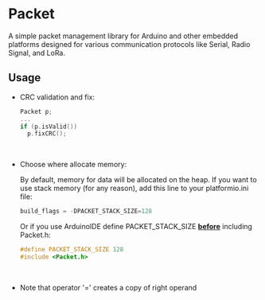 # Packet

A simple packet management library for Arduino and other embedded platforms designed for various communication protocols like Serial, Radio Signal, and LoRa.

## Usage

- CRC validation and fix:

  ```cpp
  Packet p;
  ...
  if (p.isValid())
    p.fixCRC();
  ```

</br>

- Choose where allocate memory:
  
  By default, memory for data will be allocated on the heap. If you want to use stack memory (for any reason), add this line to your platformio.ini file:

  ```ts
  build_flags = -DPACKET_STACK_SIZE=128
  ```

  Or if you use ArduinoIDE define PACKET_STACK_SIZE <u>**before**</u> including Packet.h:

  ```cpp
  #define PACKET_STACK_SIZE 128
  #include <Packet.h>
  ```

</br>

- Note that operator '=' creates a copy of right operand
